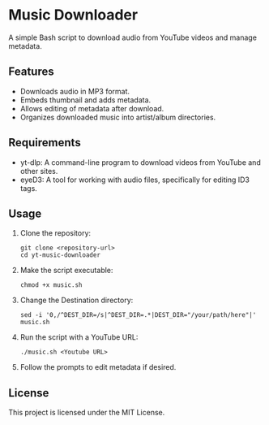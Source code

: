 # Music Downloader

A simple Bash script to download audio from YouTube videos and manage metadata.

## Features

- Downloads audio in MP3 format.
- Embeds thumbnail and adds metadata.
- Allows editing of metadata after download.
- Organizes downloaded music into artist/album directories.

## Requirements

- yt-dlp: A command-line program to download videos from YouTube and other sites.
- eyeD3: A tool for working with audio files, specifically for editing ID3 tags.

## Usage

1. Clone the repository:

   ```
   git clone <repository-url>
   cd yt-music-downloader
   ```

2. Make the script executable:

   ```
   chmod +x music.sh
   ```

3. Change the Destination directory:

   ```
   sed -i '0,/^DEST_DIR=/s|^DEST_DIR=.*|DEST_DIR="/your/path/here"|' music.sh

   ```

4. Run the script with a YouTube URL:

   ```
   ./music.sh <Youtube URL>
   ```

5. Follow the prompts to edit metadata if desired.

## License

This project is licensed under the MIT License.
